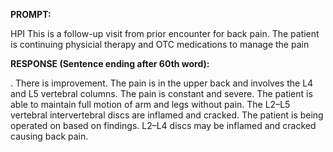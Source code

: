 **PROMPT:**

HPI This is a follow-up visit from prior encounter for back pain. The patient is continuing physicial therapy and OTC medications to manage the pain

**RESPONSE (Sentence ending after 60th word):**

. There is improvement. The pain is in the upper back and involves the L4 and L5 vertebral columns. The pain is constant and severe. The patient is able to maintain full motion of arm and legs without pain. The L2–L5 vertebral intervertebral discs are inflamed and cracked. The patient is being operated on based on findings. L2–L4 discs may be inflamed and cracked causing back pain. 